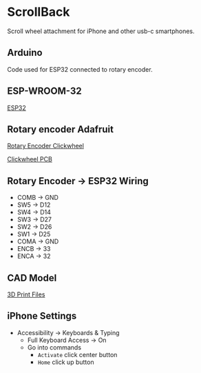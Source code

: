 # ScrollBack

Scroll wheel attachment for iPhone and other usb-c smartphones.

## Arduino
Code used for ESP32 connected to rotary encoder.

## ESP-WROOM-32

[ESP32](https://www.amazon.com/Teyleten-Robot-ESP-WROOM-32-Development-Microcontroller/dp/B08246MCL5/ref=sr_1_3?crid=37F8962DS6Y1C&dib=eyJ2IjoiMSJ9.yP42Mx6yq8es8hdomqzmHbeOvIfEbOG8dRquYJDV3XHfP4pfKF5pJnrg5SumFDmG8IVZIvf7WYuKj3zVS-2skqr_A-szr3mhvBqh5cVWodFkt0_h0hdZ7lWBcUVmhCkOTtotTXVMJy2yPDYo7oeYf60aY1jlNJNf5gtN3DbEknatw6AkdHaK-sq2QVnk6NsaFbZNRmirUCoD53XpCsC6CiDNMjl8Hj35VULj15JKkRA.mWoTouI42lFBozrytnDV8AGb5N-DGq78KHx0EMeiRes&dib_tag=se&keywords=esp32&qid=1738656329&sprefix=esp%2Caps%2C133&sr=8-3&th=1)

## Rotary encoder Adafruit
[Rotary Encoder Clickwheel](https://www.adafruit.com/product/5001)

[Clickwheel PCB](https://www.adafruit.com/product/5221)

## Rotary Encoder -> ESP32 Wiring
- COMB -> GND
- SW5 -> D12
- SW4 -> D14
- SW3 -> D27
- SW2 -> D26 
- SW1 -> D25
- COMA -> GND
- ENCB -> 33
- ENCA -> 32

## CAD Model

[3D Print Files](https://makerworld.com/en/models/1072066)

## iPhone Settings
- Accessibility -> Keyboards & Typing
  - Full Keyboard Access -> On
  - Go into commands
    - `Activate` click center button
    - `Home` click up button